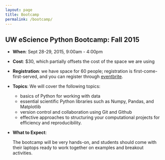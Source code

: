 ```yaml
---
layout: page
title: Bootcamp
permalink: /bootcamp/
---
```


## UW eScience Python Bootcamp: Fall 2015

- **When**: Sept 28-29, 2015, 9:00am - 4:00pm
  
- **Cost**: $30, which partially offsets the cost of the space we are using

- **Registration**: we have space for 60 people; registration is
  first-come-first-served, and you can register through
  [eventbrite](https://www.eventbrite.com/e/uw-python-boot-camp-tickets-18421722869). 

- **Topics**: We will cover the following topics:
  
  - basics of Python for working with data
  - essential scientific Python libraries such as Numpy, Pandas, and Matplotlib
  - version control and collaboration using Git and Github
  - effective approaches to structuring your computational projects for
    efficiency and reproducibility.

- **What to Expect**:

  The bootcamp will be very hands-on, and students should come with their
  laptops ready to work together on examples and breakout activities.
